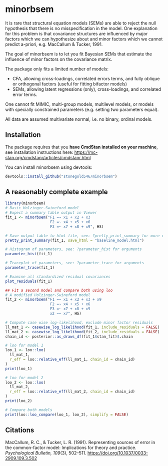 
# minorbsem

<!-- badges: start -->
<!-- badges: end -->

It is rare that structural equation models (SEMs) are able to reject the null
hypothesis that there is no misspecification in the model. One explanation for
this problem is that covariance structures are influenced by major factors which
we can hypothesize about and minor factors which we cannot predict a-priori,
e.g. MacCallum & Tucker, 1991.

The goal of minorbsem is to let you fit Bayesian SEMs that estimate the
influence of minor factors on the covariance matrix.

The package only fits a limited number of models:

- CFA, allowing cross-loadings, correlated errors terms, and fully
oblique or orthogonal factors (useful for fitting bifactor models)
- SEMs, allowing latent regressions (only), cross-loadings, and correlated error
terms.

One cannot fit MIMIC, multi-group models, multilevel models, or models with
specially constrained parameters (e.g. setting two parameters equal).

All data are assumed multivariate normal, i.e. no binary, ordinal models.
    
## Installation

The package requires that you **have CmdStan installed on your machine**,
see installation instructions here: https://mc-stan.org/cmdstanr/articles/cmdstanr.html

You can install minorbsem using devtools:

``` r
devtools::install_github("stonegold546/minorbsem")
```

## A reasonably complete example

``` r
library(minorbsem)
# Basic Holzinger-Swineford model
# Expect a summary table output in Viewer
fit_1 <- minorbsem("F1 =~ x1 + x2 + x3
                    F2 =~ x4 + x5 + x6
                    F3 =~ x7 + x8 + x9", HS)

# Save output table to html file, see: ?pretty_print_summary for more options
pretty_print_summary(fit_1, save_html = "baseline_model.html")

# Histogram of parameters, see: ?parameter_hist for arguments
parameter_hist(fit_1)

# Traceplot of parameters, see: ?parameter_trace for arguments
parameter_trace(fit_1)

# Examine all standardized residual covariances
plot_residuals(fit_1)

## Fit a second model and compare both using loo
# A modified Holzinger-Swineford model
fit_2 <- minorbsem("F1 =~ x1 + x2 + x3 + x9
                    F2 =~ x4 + x5 + x6
                    F3 =~ x7 + x8 + x9
                    x2 ~~ x7", HS)

# Compute case wise log-likelihood, exclude minor factor residuals
ll_mat_1 <- casewise_log_likelihood(fit_1, include_residuals = FALSE)
ll_mat_2 <- casewise_log_likelihood(fit_2, include_residuals = FALSE)
chain_id <- posterior::as_draws_df(fit_1$stan_fit)$.chain

# loo for model 1
loo_1 <- loo::loo(
  ll_mat_1,
  r_eff = loo::relative_eff(ll_mat_1, chain_id = chain_id)
)
print(loo_1)

# loo for model 2
loo_2 <- loo::loo(
  ll_mat_2,
  r_eff = loo::relative_eff(ll_mat_2, chain_id = chain_id)
)
print(loo_2)

# Compare both models
print(loo::loo_compare(loo_1, loo_2), simplify = FALSE)
```

## Citations

MacCallum, R. C., & Tucker, L. R. (1991). Representing sources of error in the common-factor model: Implications for theory and practice. _Psychological Bulletin, 109_(3), 502–511. https://doi.org/10.1037/0033-2909.109.3.502

